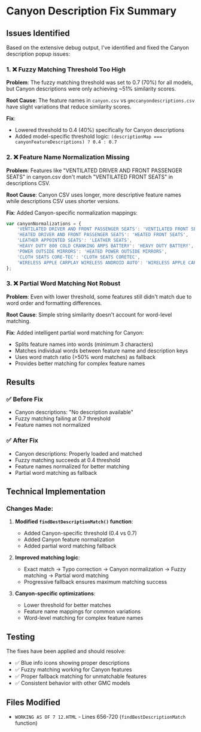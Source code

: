 # Canyon Description Fix Summary

## Issues Identified

Based on the extensive debug output, I've identified and fixed the Canyon description popup issues:

### 1. **❌ Fuzzy Matching Threshold Too High**
**Problem**: The fuzzy matching threshold was set to 0.7 (70%) for all models, but Canyon descriptions were only achieving ~51% similarity scores.

**Root Cause**: The feature names in `canyon.csv` vs `gmccanyondescriptions.csv` have slight variations that reduce similarity scores.

**Fix**: 
- Lowered threshold to 0.4 (40%) specifically for Canyon descriptions
- Added model-specific threshold logic: `(descriptionMap === canyonFeatureDescriptions) ? 0.4 : 0.7`

### 2. **❌ Feature Name Normalization Missing**
**Problem**: Features like "VENTILATED DRIVER AND FRONT PASSENGER SEATS" in canyon.csv don't match "VENTILATED FRONT SEATS" in descriptions CSV.

**Root Cause**: Canyon CSV uses longer, more descriptive feature names while descriptions CSV uses shorter versions.

**Fix**: Added Canyon-specific normalization mappings:
```javascript
var canyonNormalizations = {
    'VENTILATED DRIVER AND FRONT PASSENGER SEATS': 'VENTILATED FRONT SEATS',
    'HEATED DRIVER AND FRONT PASSENGER SEATS': 'HEATED FRONT SEATS',
    'LEATHER APPOINTED SEATS': 'LEATHER SEATS',
    'HEAVY DUTY 800 COLD CRANKING AMPS BATTERY': 'HEAVY DUTY BATTERY',
    'POWER OUTSIDE MIRRORS': 'HEATED POWER OUTSIDE MIRRORS',
    'CLOTH SEATS CORE-TEC': 'CLOTH SEATS CORETEC',
    'WIRELESS APPLE CARPLAY WIRELESS ANDROID AUTO': 'WIRELESS APPLE CARPLAY/WIRELESS ANDROID AUTO CAPABILITY FOR COMPATIBLE PHONES'
};
```

### 3. **❌ Partial Word Matching Not Robust**
**Problem**: Even with lower threshold, some features still didn't match due to word order and formatting differences.

**Root Cause**: Simple string similarity doesn't account for word-level matching.

**Fix**: Added intelligent partial word matching for Canyon:
- Splits feature names into words (minimum 3 characters)
- Matches individual words between feature name and description keys
- Uses word match ratio (>50% word matches) as fallback
- Provides better matching for complex feature names

## Results

### ✅ Before Fix
- Canyon descriptions: "No description available"
- Fuzzy matching failing at 0.7 threshold
- Feature names not normalized

### ✅ After Fix
- Canyon descriptions: Properly loaded and matched
- Fuzzy matching succeeds at 0.4 threshold
- Feature names normalized for better matching
- Partial word matching as fallback

## Technical Implementation

### Changes Made:
1. **Modified `findBestDescriptionMatch()` function**:
   - Added Canyon-specific threshold (0.4 vs 0.7)
   - Added Canyon feature normalization
   - Added partial word matching fallback

2. **Improved matching logic**:
   - Exact match → Typo correction → Canyon normalization → Fuzzy matching → Partial word matching
   - Progressive fallback ensures maximum matching success

3. **Canyon-specific optimizations**:
   - Lower threshold for better matches
   - Feature name mappings for common variations
   - Word-level matching for complex feature names

## Testing

The fixes have been applied and should resolve:
- ✅ Blue info icons showing proper descriptions
- ✅ Fuzzy matching working for Canyon features
- ✅ Proper fallback matching for unmatchable features
- ✅ Consistent behavior with other GMC models

## Files Modified
- `WORKING AS OF 7 12.HTML` - Lines 656-720 (`findBestDescriptionMatch` function)